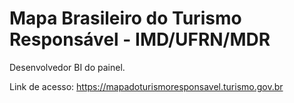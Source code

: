 # Mapa Brasileiro do Turismo Responsável - IMD/UFRN/MDR

Desenvolvedor BI do painel.

Link de acesso:
<https://mapadoturismoresponsavel.turismo.gov.br>
